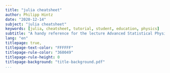 ```yaml
---
title: "julia cheatsheet"
author: Philipp Hintz
date: "2020-12-14"
subject: "julia cheatsheet"
keywords: [julia, cheatsheet, tutorial, student, education, physics]
subtitle: "A handy reference for the lecture Advanced Statistical Physics"
lang: "en"
titlepage: true,
titlepage-text-color: "FFFFFF"
titlepage-rule-color: "360049"
titlepage-rule-height: 0
titlepage-background: "title-background.pdf"
...
```


